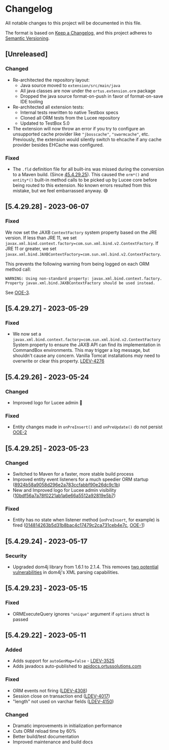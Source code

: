 # Changelog

All notable changes to this project will be documented in this file.

The format is based on [Keep a Changelog](https://keepachangelog.com/en/1.0.0/),
and this project adheres to [Semantic Versioning](https://semver.org/spec/v2.0.0.html).

## [Unreleased]

### Changed

* Re-architected the repository layout:
  * Java source moved to `extension/src/main/java`
  * All java classes are now under the `ortus.extension.orm` package
  * Dropped the java source format-on-push in favor of format-on-save IDE tooling
* Re-architected all extension tests:
  * Internal tests rewritten to native Testbox specs
  * Cloned all ORM tests from the Lucee repository
  * Updated to TestBox 5.0
* The extension will now throw an error if you try to configure an unsupported cache provider like `"jbosscache"`, `"swarmcache"`, etc. Previously, the extension would silently switch to ehcache if any cache provider besides EHCache was configured.

### Fixed

* The `.fld` definition file for all built-ins was missed during the conversion to a Maven build. (Since [45.4.29.25](https://github.com/Ortus-Solutions/extension-hibernate/releases/tag/v5.4.29.25)). This caused the `orm*()` and `entity*()` built-in method calls to be picked up by Lucee core before being routed to this extension. No known errors resulted from this mistake, but we feel embarrassed anyway. 😅

## [5.4.29.28] - 2023-06-07

### Fixed

We now set the JAXB `ContextFactory` system property based on the JRE version. If less than JRE 11, we set `javax.xml.bind.context.factory=com.sun.xml.bind.v2.ContextFactory`. If JRE 11 or greater, we set `javax.xml.bind.JAXBContextFactory=com.sun.xml.bind.v2.ContextFactory`.

This prevents the following warning from being logged on each ORM method call:

```
WARNING: Using non-standard property: javax.xml.bind.context.factory. Property javax.xml.bind.JAXBContextFactory should be used instead.
```

See [OOE-3](https://ortussolutions.atlassian.net/browse/OOE-3).

## [5.4.29.27] - 2023-05-29

### Fixed

- We now set a `javax.xml.bind.context.factory=com.sun.xml.bind.v2.ContextFactory` System property to ensure the JAXB API can find its implementation in CommandBox environments. This may trigger a log message, but shouldn't cause any concern. Vanilla Tomcat installations *may* need to overwrite or clear this property. [LDEV-4276](https://luceeserver.atlassian.net/browse/)

## [5.4.29.26] - 2023-05-24

### Changed

- Improved logo for Lucee admin 🤩

### Fixed

- Entity changes made in `onPreInsert()` and `onPreUpdate()` do not persist [OOE-2](https://ortussolutions.atlassian.net/browse/OOE-2)

## [5.4.29.25] - 2023-05-23

### Changed

- Switched to Maven for a faster, more stable build process
- Improved entity event listeners for a much speedier ORM startup ([8924b58a9058d296e2a783ccfabbf90e26dc9c1b](https://github.com/Ortus-Solutions/extension-hibernate/commit/8924b58a9058d296e2a783ccfabbf90e26dc9c1b))
- New and Improved logo for Lucee admin visibility ([10bdf56a7a78f0221ab1a6e66a5512a92819e5b7](https://github.com/Ortus-Solutions/extension-hibernate/commit/10bdf56a7a78f0221ab1a6e66a5512a92819e5b7))

### Fixed

- Entity has no state when listener method (`onPreInsert`, for example) is fired ([014814263b5d31b8bac4c17479c2ca731ceb4e7c](https://github.com/Ortus-Solutions/extension-hibernate/commit/014814263b5d31b8bac4c17479c2ca731ceb4e7c), [OOE-1](https://ortussolutions.atlassian.net/browse/OOE-1))

## [5.4.29.24] - 2023-05-17

### Security

- Upgraded dom4j library from 1.6.1 to 2.1.4. This removes [two potential vulnerabilities](https://mvnrepository.com/artifact/dom4j/dom4j/1.6.1) in dom4j's XML parsing capabilities.

## [5.4.29.23] - 2023-05-15

### Fixed

- ORMExecuteQuery ignores `"unique"` argument if `options` struct is passed

## [5.4.29.22] - 2023-05-11

### Added

- Adds support for `autoGenMap=false` - [LDEV-3525](https://luceeserver.atlassian.net/browse/LDEV-3525)
- Adds javadocs auto-published to [apidocs.ortussolutions.com](https://apidocs.ortussolutions.com/#/lucee/hibernate-extension/)

### Fixed

- ORM events not firing ([LDEV-4308](https://luceeserver.atlassian.net/browse/LDEV-4308))
- Session close on transaction end ([LDEV-4017](https://luceeserver.atlassian.net/browse/LDEV-4017))
- "length" not used on varchar fields ([LDEV-4150](https://luceeserver.atlassian.net/browse/LDEV-4150))

### Changed

- Dramatic improvements in initialization performance
- Cuts ORM reload time by 60%
- Better build/test documentation
- Improved maintenance and build docs
